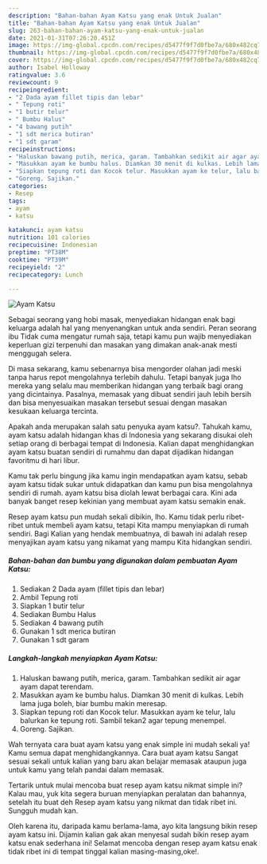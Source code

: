 ```yaml
---
description: "Bahan-bahan Ayam Katsu yang enak Untuk Jualan"
title: "Bahan-bahan Ayam Katsu yang enak Untuk Jualan"
slug: 263-bahan-bahan-ayam-katsu-yang-enak-untuk-jualan
date: 2021-01-31T07:26:20.451Z
image: https://img-global.cpcdn.com/recipes/d5477f9f7d0fbe7a/680x482cq70/ayam-katsu-foto-resep-utama.jpg
thumbnail: https://img-global.cpcdn.com/recipes/d5477f9f7d0fbe7a/680x482cq70/ayam-katsu-foto-resep-utama.jpg
cover: https://img-global.cpcdn.com/recipes/d5477f9f7d0fbe7a/680x482cq70/ayam-katsu-foto-resep-utama.jpg
author: Isabel Holloway
ratingvalue: 3.6
reviewcount: 9
recipeingredient:
- "2 Dada ayam fillet tipis dan lebar"
- " Tepung roti"
- "1 butir telur"
- " Bumbu Halus"
- "4 bawang putih"
- "1 sdt merica butiran"
- "1 sdt garam"
recipeinstructions:
- "Haluskan bawang putih, merica, garam. Tambahkan sedikit air agar ayam dapat terendam."
- "Masukkan ayam ke bumbu halus. Diamkan 30 menit di kulkas. Lebih lama juga boleh, biar bumbu makin meresap."
- "Siapkan tepung roti dan Kocok telur. Masukkan ayam ke telur, lalu balurkan ke tepung roti. Sambil tekan2 agar tepung menempel."
- "Goreng. Sajikan."
categories:
- Resep
tags:
- ayam
- katsu

katakunci: ayam katsu 
nutrition: 101 calories
recipecuisine: Indonesian
preptime: "PT38M"
cooktime: "PT39M"
recipeyield: "2"
recipecategory: Lunch

---
```



![Ayam Katsu](https://img-global.cpcdn.com/recipes/d5477f9f7d0fbe7a/680x482cq70/ayam-katsu-foto-resep-utama.jpg)

Sebagai seorang yang hobi masak, menyediakan hidangan enak bagi keluarga adalah hal yang menyenangkan untuk anda sendiri. Peran seorang ibu Tidak cuma mengatur rumah saja, tetapi kamu pun wajib menyediakan keperluan gizi terpenuhi dan masakan yang dimakan anak-anak mesti menggugah selera.

Di masa  sekarang, kamu sebenarnya bisa mengorder olahan jadi meski tanpa harus repot mengolahnya terlebih dahulu. Tetapi banyak juga lho mereka yang selalu mau memberikan hidangan yang terbaik bagi orang yang dicintainya. Pasalnya, memasak yang dibuat sendiri jauh lebih bersih dan bisa menyesuaikan masakan tersebut sesuai dengan masakan kesukaan keluarga tercinta. 



Apakah anda merupakan salah satu penyuka ayam katsu?. Tahukah kamu, ayam katsu adalah hidangan khas di Indonesia yang sekarang disukai oleh setiap orang di berbagai tempat di Indonesia. Kalian dapat menghidangkan ayam katsu buatan sendiri di rumahmu dan dapat dijadikan hidangan favoritmu di hari libur.

Kamu tak perlu bingung jika kamu ingin mendapatkan ayam katsu, sebab ayam katsu tidak sukar untuk didapatkan dan kamu pun bisa mengolahnya sendiri di rumah. ayam katsu bisa diolah lewat berbagai cara. Kini ada banyak banget resep kekinian yang membuat ayam katsu semakin enak.

Resep ayam katsu pun mudah sekali dibikin, lho. Kamu tidak perlu ribet-ribet untuk membeli ayam katsu, tetapi Kita mampu menyiapkan di rumah sendiri. Bagi Kalian yang hendak membuatnya, di bawah ini adalah resep menyajikan ayam katsu yang nikamat yang mampu Kita hidangkan sendiri.

<!--inarticleads1-->

##### Bahan-bahan dan bumbu yang digunakan dalam pembuatan Ayam Katsu:

1. Sediakan 2 Dada ayam (fillet tipis dan lebar)
1. Ambil  Tepung roti
1. Siapkan 1 butir telur
1. Sediakan  Bumbu Halus
1. Sediakan 4 bawang putih
1. Gunakan 1 sdt merica butiran
1. Gunakan 1 sdt garam




<!--inarticleads2-->

##### Langkah-langkah menyiapkan Ayam Katsu:

1. Haluskan bawang putih, merica, garam. Tambahkan sedikit air agar ayam dapat terendam.
1. Masukkan ayam ke bumbu halus. Diamkan 30 menit di kulkas. Lebih lama juga boleh, biar bumbu makin meresap.
1. Siapkan tepung roti dan Kocok telur. Masukkan ayam ke telur, lalu balurkan ke tepung roti. Sambil tekan2 agar tepung menempel.
1. Goreng. Sajikan.




Wah ternyata cara buat ayam katsu yang enak simple ini mudah sekali ya! Kamu semua dapat menghidangkannya. Cara buat ayam katsu Sangat sesuai sekali untuk kalian yang baru akan belajar memasak ataupun juga untuk kamu yang telah pandai dalam memasak.

Tertarik untuk mulai mencoba buat resep ayam katsu nikmat simple ini? Kalau mau, yuk kita segera buruan menyiapkan peralatan dan bahannya, setelah itu buat deh Resep ayam katsu yang nikmat dan tidak ribet ini. Sungguh mudah kan. 

Oleh karena itu, daripada kamu berlama-lama, ayo kita langsung bikin resep ayam katsu ini. Dijamin kalian gak akan menyesal sudah bikin resep ayam katsu enak sederhana ini! Selamat mencoba dengan resep ayam katsu enak tidak ribet ini di tempat tinggal kalian masing-masing,oke!.

